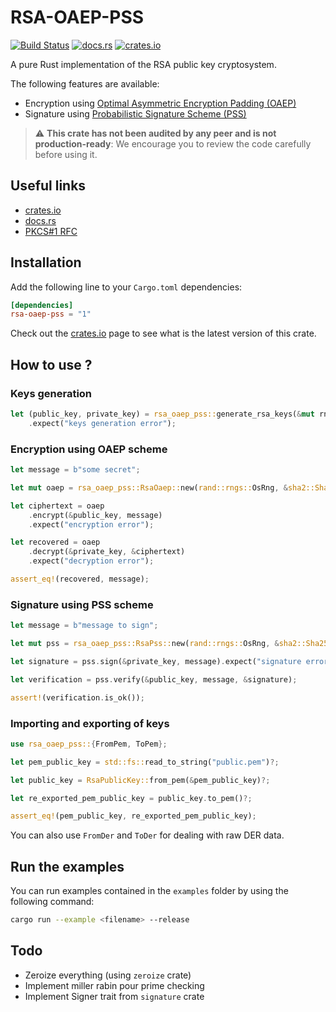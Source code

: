 # RSA-OAEP-PSS

[![Build Status](https://drone.rnzaou.me/api/badges/rnza0u/rsa-oaep-pss/status.svg)](https://drone.rnzaou.me/rnza0u/rsa-oaep-pss)
[![docs.rs](https://img.shields.io/docsrs/rsa-oaep-pss)](https://docs.rs/rsa-oaep-pss)
[![crates.io](https://img.shields.io/crates/v/rsa-oaep-pss)](https://crates.io/crates/rsa_oaep_pss)

A pure Rust implementation of the RSA public key cryptosystem. 

The following features are available:

- Encryption using [Optimal Asymmetric Encryption Padding (OAEP)](https://fr.wikipedia.org/wiki/Optimal_Asymmetric_Encryption_Padding)
- Signature using [Probabilistic Signature Scheme (PSS)](https://en.wikipedia.org/wiki/Probabilistic_signature_scheme)

> :warning: **This crate has not been audited by any peer and is not production-ready**: We encourage you to review the code carefully before using it.

## Useful links

- [crates.io](https://crates.io/crates/rsa_oaep_pss)
- [docs.rs](https://docs.rs/rsa-oaep-pss)
- [PKCS#1 RFC](https://www.rfc-editor.org/rfc/pdfrfc/rfc8017.txt.pdf)

## Installation

Add the following line to your `Cargo.toml` dependencies:

```toml
[dependencies]
rsa-oaep-pss = "1"
```

Check out the [crates.io](https://crates.io/crates/rsa_oaep_pss) page to see what is the latest version of this crate.

## How to use ?

### Keys generation

```rust
let (public_key, private_key) = rsa_oaep_pss::generate_rsa_keys(&mut rng, 2048)
    .expect("keys generation error");
```

### Encryption using OAEP scheme

```rust
let message = b"some secret";

let mut oaep = rsa_oaep_pss::RsaOaep::new(rand::rngs::OsRng, &sha2::Sha256::new());

let ciphertext = oaep
    .encrypt(&public_key, message)
    .expect("encryption error");

let recovered = oaep
    .decrypt(&private_key, &ciphertext)
    .expect("decryption error");

assert_eq!(recovered, message);
```

### Signature using PSS scheme

```rust
let message = b"message to sign";

let mut pss = rsa_oaep_pss::RsaPss::new(rand::rngs::OsRng, &sha2::Sha256::new());

let signature = pss.sign(&private_key, message).expect("signature error");

let verification = pss.verify(&public_key, message, &signature);

assert!(verification.is_ok());
```

### Importing and exporting of keys

```rust
use rsa_oaep_pss::{FromPem, ToPem};

let pem_public_key = std::fs::read_to_string("public.pem")?;

let public_key = RsaPublicKey::from_pem(&pem_public_key)?;

let re_exported_pem_public_key = public_key.to_pem()?;

assert_eq!(pem_public_key, re_exported_pem_public_key);
```
You can also use `FromDer` and `ToDer` for dealing with raw DER data.

## Run the examples

You can run examples contained in the `examples` folder by using the following command:

```sh
cargo run --example <filename> --release 
```

## Todo

- Zeroize everything (using `zeroize` crate)
- Implement miller rabin pour prime checking
- Implement Signer trait from `signature` crate
